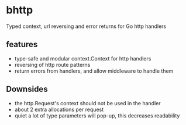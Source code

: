 # bhttp
Typed context, url reversing and error returns for Go http handlers 

## features
- type-safe and modular context.Context for http handlers
- reversing of http route patterns
- return errors from handlers, and allow middleware to handle them

## Downsides
- the http.Request's context should not be used in the handler
- about 2 extra allocations per request
- quiet a lot of type parameters will pop-up, this decreases readability
